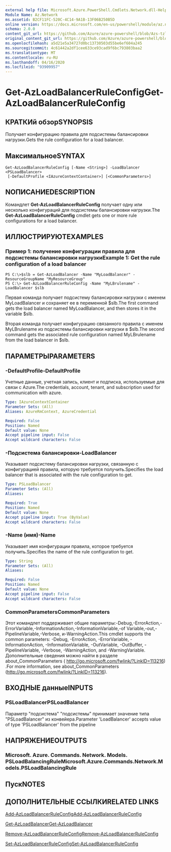```yaml
---
external help file: Microsoft.Azure.PowerShell.Cmdlets.Network.dll-Help.xml
Module Name: Az.Network
ms.assetid: B2CF11FC-520C-4C14-9A1B-13F06B250B5D
online version: https://docs.microsoft.com/en-us/powershell/module/az.network/get-azloadbalancerruleconfig
schema: 2.0.0
content_git_url: https://github.com/Azure/azure-powershell/blob/Azs-tzl/src/Network/Network/help/Get-AzLoadBalancerRuleConfig.md
original_content_git_url: https://github.com/Azure/azure-powershell/blob/Azs-tzl/src/Network/Network/help/Get-AzLoadBalancerRuleConfig.md
ms.openlocfilehash: a5d21e5a34727d0bc13730503d55be6ef604a245
ms.sourcegitcommit: 4c61442a2df1cee633ce93cad9f6bc793803baa2
ms.translationtype: MT
ms.contentlocale: ru-RU
ms.lasthandoff: 04/16/2020
ms.locfileid: "93909957"
---
```

# <span data-ttu-id="289d3-101">Get-AzLoadBalancerRuleConfig</span><span class="sxs-lookup"><span data-stu-id="289d3-101">Get-AzLoadBalancerRuleConfig</span></span>

## <span data-ttu-id="289d3-102">КРАТКИй обзор</span><span class="sxs-lookup"><span data-stu-id="289d3-102">SYNOPSIS</span></span>
<span data-ttu-id="289d3-103">Получает конфигурацию правила для подсистемы балансировки нагрузки.</span><span class="sxs-lookup"><span data-stu-id="289d3-103">Gets the rule configuration for a load balancer.</span></span>

## <span data-ttu-id="289d3-104">Максимальное</span><span class="sxs-lookup"><span data-stu-id="289d3-104">SYNTAX</span></span>

```
Get-AzLoadBalancerRuleConfig [-Name <String>] -LoadBalancer <PSLoadBalancer>
 [-DefaultProfile <IAzureContextContainer>] [<CommonParameters>]
```

## <span data-ttu-id="289d3-105">NОПИСАНИЕ</span><span class="sxs-lookup"><span data-stu-id="289d3-105">DESCRIPTION</span></span>
<span data-ttu-id="289d3-106">Командлет **Get-AzLoadBalancerRuleConfig** получает одну или несколько конфигураций для подсистемы балансировки нагрузки.</span><span class="sxs-lookup"><span data-stu-id="289d3-106">The **Get-AzLoadBalancerRuleConfig** cmdlet gets one or more rule configurations for a load balancer.</span></span>

## <span data-ttu-id="289d3-107">ИЛЛЮСТРИРУЮТ</span><span class="sxs-lookup"><span data-stu-id="289d3-107">EXAMPLES</span></span>

### <span data-ttu-id="289d3-108">Пример 1: получение конфигурации правила для подсистемы балансировки нагрузки</span><span class="sxs-lookup"><span data-stu-id="289d3-108">Example 1: Get the rule configuration of a load balancer</span></span>
```
PS C:\>$slb = Get-AzLoadBalancer -Name "MyLoadBalancer" -ResourceGroupName "MyResourceGroup"
PS C:\> Get-AzLoadBalancerRuleConfig -Name "MyLBrulename" -LoadBalancer $slb
```

<span data-ttu-id="289d3-109">Первая команда получает подсистему балансировки нагрузки с именем MyLoadBalancer и сохраняет ее в переменной $slb.</span><span class="sxs-lookup"><span data-stu-id="289d3-109">The first command gets the load balancer named MyLoadBalancer, and then stores it in the variable $slb.</span></span>

<span data-ttu-id="289d3-110">Вторая команда получает конфигурацию связанного правила с именем MyLBrulename из подсистемы балансировки нагрузки в $slb.</span><span class="sxs-lookup"><span data-stu-id="289d3-110">The second command gets the associated rule configuration named MyLBrulename from the load balancer in $slb.</span></span>

## <span data-ttu-id="289d3-111">ПАРАМЕТРЫ</span><span class="sxs-lookup"><span data-stu-id="289d3-111">PARAMETERS</span></span>

### <span data-ttu-id="289d3-112">-DefaultProfile</span><span class="sxs-lookup"><span data-stu-id="289d3-112">-DefaultProfile</span></span>
<span data-ttu-id="289d3-113">Учетные данные, учетная запись, клиент и подписка, используемые для связи с Azure.</span><span class="sxs-lookup"><span data-stu-id="289d3-113">The credentials, account, tenant, and subscription used for communication with azure.</span></span>

```yaml
Type: IAzureContextContainer
Parameter Sets: (All)
Aliases: AzureRmContext, AzureCredential

Required: False
Position: Named
Default value: None
Accept pipeline input: False
Accept wildcard characters: False
```

### <span data-ttu-id="289d3-114">-Подсистема балансировки</span><span class="sxs-lookup"><span data-stu-id="289d3-114">-LoadBalancer</span></span>
<span data-ttu-id="289d3-115">Указывает подсистему балансировки нагрузки, связанную с конфигурацией правила, которую требуется получить.</span><span class="sxs-lookup"><span data-stu-id="289d3-115">Specifies the load balancer that is associated with the rule configuration to get.</span></span>

```yaml
Type: PSLoadBalancer
Parameter Sets: (All)
Aliases: 

Required: True
Position: Named
Default value: None
Accept pipeline input: True (ByValue)
Accept wildcard characters: False
```

### <span data-ttu-id="289d3-116">-Name (имя)</span><span class="sxs-lookup"><span data-stu-id="289d3-116">-Name</span></span>
<span data-ttu-id="289d3-117">Указывает имя конфигурации правила, которое требуется получить.</span><span class="sxs-lookup"><span data-stu-id="289d3-117">Specifies the name of the rule configuration to get.</span></span>

```yaml
Type: String
Parameter Sets: (All)
Aliases: 

Required: False
Position: Named
Default value: None
Accept pipeline input: False
Accept wildcard characters: False
```

### <span data-ttu-id="289d3-118">CommonParameters</span><span class="sxs-lookup"><span data-stu-id="289d3-118">CommonParameters</span></span>
<span data-ttu-id="289d3-119">Этот командлет поддерживает общие параметры:-Debug,-ErrorAction,-ErrorVariable,-InformationAction,-InformationVariable,-of Variable,-out,-PipelineVariable,-Verbose, и-WarningAction.</span><span class="sxs-lookup"><span data-stu-id="289d3-119">This cmdlet supports the common parameters: -Debug, -ErrorAction, -ErrorVariable, -InformationAction, -InformationVariable, -OutVariable, -OutBuffer, -PipelineVariable, -Verbose, -WarningAction, and -WarningVariable.</span></span> <span data-ttu-id="289d3-120">Дополнительные сведения можно найти в разделе about_CommonParameters ( http://go.microsoft.com/fwlink/?LinkID=113216) .</span><span class="sxs-lookup"><span data-stu-id="289d3-120">For more information, see about_CommonParameters (http://go.microsoft.com/fwlink/?LinkID=113216).</span></span>

## <span data-ttu-id="289d3-121">ВХОДНЫЕ данные</span><span class="sxs-lookup"><span data-stu-id="289d3-121">INPUTS</span></span>

### <span data-ttu-id="289d3-122">PSLoadBalancer</span><span class="sxs-lookup"><span data-stu-id="289d3-122">PSLoadBalancer</span></span>
<span data-ttu-id="289d3-123">Параметр "подсистема" "подсистемы" принимает значение типа "PSLoadBalancer" из конвейера.</span><span class="sxs-lookup"><span data-stu-id="289d3-123">Parameter 'LoadBalancer' accepts value of type 'PSLoadBalancer' from the pipeline</span></span>

## <span data-ttu-id="289d3-124">НАПРЯЖЕНИЕ</span><span class="sxs-lookup"><span data-stu-id="289d3-124">OUTPUTS</span></span>

### <span data-ttu-id="289d3-125">Microsoft. Azure. Commands. Network. Models. PSLoadBalancingRule</span><span class="sxs-lookup"><span data-stu-id="289d3-125">Microsoft.Azure.Commands.Network.Models.PSLoadBalancingRule</span></span>

## <span data-ttu-id="289d3-126">Пуск</span><span class="sxs-lookup"><span data-stu-id="289d3-126">NOTES</span></span>

## <span data-ttu-id="289d3-127">ДОПОЛНИТЕЛЬНЫЕ ССЫЛКИ</span><span class="sxs-lookup"><span data-stu-id="289d3-127">RELATED LINKS</span></span>

[<span data-ttu-id="289d3-128">Add-AzLoadBalancerRuleConfig</span><span class="sxs-lookup"><span data-stu-id="289d3-128">Add-AzLoadBalancerRuleConfig</span></span>](./Add-AzLoadBalancerRuleConfig.md)

[<span data-ttu-id="289d3-129">Get-AzLoadBalancer</span><span class="sxs-lookup"><span data-stu-id="289d3-129">Get-AzLoadBalancer</span></span>](./Get-AzLoadBalancer.md)

[<span data-ttu-id="289d3-130">Remove-AzLoadBalancerRuleConfig</span><span class="sxs-lookup"><span data-stu-id="289d3-130">Remove-AzLoadBalancerRuleConfig</span></span>](./Remove-AzLoadBalancerRuleConfig.md)

[<span data-ttu-id="289d3-131">Set-AzLoadBalancerRuleConfig</span><span class="sxs-lookup"><span data-stu-id="289d3-131">Set-AzLoadBalancerRuleConfig</span></span>](./Set-AzLoadBalancerRuleConfig.md)


